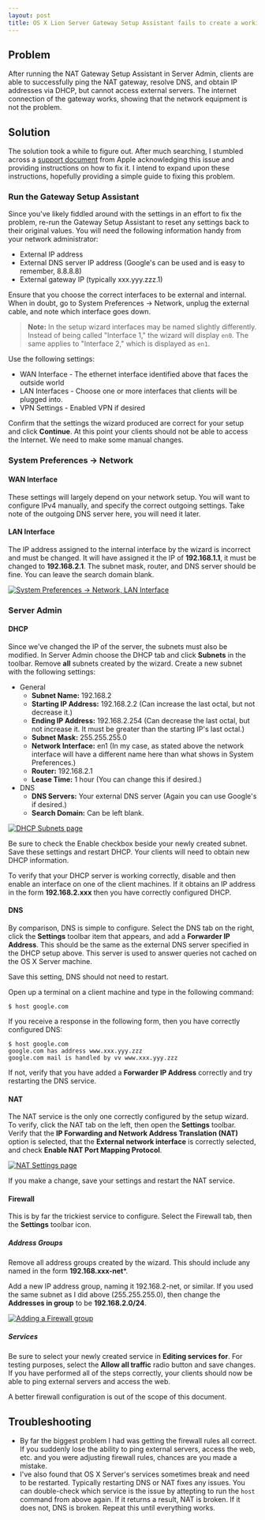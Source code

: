 ```yaml
---
layout: post
title: OS X Lion Server Gateway Setup Assistant fails to create a working NAT setup
---
```


## Problem ##

After running the NAT Gateway Setup Assistant in Server Admin, clients are able to successfully ping the NAT gateway, resolve DNS, and obtain IP addresses via DHCP, but cannot access external servers.  The internet connection of the gateway works, showing that the network equipment is not the problem.

## Solution ##

The solution took a while to figure out.  After much searching, I stumbled across a [support document](http://support.apple.com/kb/TS3887) from Apple acknowledging this issue and providing instructions on how to fix it.  I intend to expand upon these instructions, hopefully providing a simple guide to fixing this problem.

### Run the Gateway Setup Assistant ###

Since you've likely fiddled around with the settings in an effort to fix the problem, re-run the Gateway Setup Assistant to reset any settings back to their original values.  You will need the following information handy from your network administrator:

* External IP address
* External DNS server IP address (Google's can be used and is easy to remember, 8.8.8.8)
* External gateway IP (typically xxx.yyy.zzz.1)

Ensure that you choose the correct interfaces to be external and internal.  When in doubt, go to System Preferences &rarr; Network, unplug the external cable, and note which interface goes down.

> **Note:** In the setup wizard interfaces may be named slightly differently.  Instead of being called "Interface 1," the wizard will display `en0`.  The same applies to "Interface 2," which is displayed as `en1`.

Use the following settings:

* WAN Interface - The ethernet interface identified above that faces the outside world
* LAN Interfaces - Choose one or more interfaces that clients will be plugged into.
* VPN Settings - Enabled VPN if desired

Confirm that the settings the wizard produced are correct for your setup and click **Continue**.  At this point your clients should not be able to access the Internet.  We need to make some manual changes.

### System Preferences &rarr; Network ###

#### WAN Interface ####

These settings will largely depend on your network setup.  You will want to configure IPv4 manually, and specify the correct outgoing settings.  Take note of the outgoing DNS server here, you will need it later.

#### LAN Interface ####

The IP address assigned to the internal interface by the wizard is incorrect and must be changed.  It will have assigned it the IP of **192.168.1.1**, it must be changed to **192.168.2.1**.  The subnet mask, router, and DNS server should be fine.  You can leave the search domain blank.

[![System Preferences &rarr; Network, LAN Interface](/assets/images/osxslion/lolwut/t/sp_net_int.png)](/assets/images/osxslion/lolwut/sp_net_int.png)

### Server Admin ###

#### DHCP ####

Since we've changed the IP of the server, the subnets must also be modified.  In Server Admin choose the DHCP tab and click **Subnets** in the toolbar.  Remove **all** subnets created by the wizard.  Create a new subnet with the following settings:

* General
	* **Subnet Name:** 192.168.2
  * **Starting IP Address:** 192.168.2.2 (Can increase the last octal, but not decrease it.)
  * **Ending IP Address:** 192.168.2.254 (Can decrease the last octal, but not increase it.  It must be greater than the starting IP's last octal.)
  * **Subnet Mask:** 255.255.255.0
  * **Network Interface:** en1 (In my case, as stated above the network interface will have a different name here than what shows in System Preferences.)
  * **Router:** 192.168.2.1
  * **Lease Time:** 1 hour (You can change this if desired.)
* DNS
	* **DNS Servers:** Your external DNS server (Again you can use Google's if desired.)
	* **Search Domain:** Can be left blank.

[![DHCP Subnets page](/assets/images/osxslion/lolwut/t/dhcp_subnet.png)](/assets/images/osxslion/lolwut/dhcp_subnet.png)

Be sure to check the Enable checkbox beside your newly created subnet.  Save these settings and restart DHCP.  Your clients will need to obtain new DHCP information.

To verify that your DHCP server is working correctly, disable and then enable an interface on one of the client machines.  If it obtains an IP address in the form **192.168.2.xxx** then you have correctly configured DHCP.

#### DNS ####

By comparison, DNS is simple to configure.  Select the DNS tab on the right, click the **Settings** toolbar item that appears, and add a **Forwarder IP Address**.  This should be the same as the external DNS server specified in the DHCP setup above.  This server is used to answer queries not cached on the OS X Server machine.

Save this setting, DNS should not need to restart.

Open up a terminal on a client machine and type in the following command:

    $ host google.com

If you receive a response in the following form, then you have correctly configured DNS:

    $ host google.com
    google.com has address www.xxx.yyy.zzz
    google.com mail is handled by vv www.xxx.yyy.zzz

If not, verify that you have added a **Forwarder IP Address** correctly and try restarting the DNS service.

#### NAT ####

The NAT service is the only one correctly configured by the setup wizard.  To verify, click the NAT tab on the left, then open the **Settings** toolbar.  Verify that the **IP Forwarding and Network Address Translation (NAT)** option is selected, that the **External network interface** is correctly selected, and check **Enable NAT Port Mapping Protocol**.

[![NAT Settings page](/assets/images/osxslion/lolwut/t/nat.png)](/assets/images/osxslion/lolwut/nat.png)

If you make a change, save your settings and restart the NAT service.

#### Firewall ####

This is by far the trickiest service to configure.  Select the Firewall tab, then the **Settings** toolbar icon.

##### Address Groups #####

Remove all address groups created by the wizard.  This should include any named in the form **192.168.xxx-net***.

Add a new IP address group, naming it 192.168.2-net, or similar.  If you used the same subnet as I did above (255.255.255.0), then change the **Addresses in group** to be **192.168.2.0/24**.

[![Adding a Firewall group](/assets/images/osxslion/lolwut/t/fw_group.png)](/assets/images/osxslion/lolwut/fw_group.png)

##### Services #####

Be sure to select your newly created service in **Editing services for**.  For testing purposes, select the **Allow all traffic** radio button and save changes.  If you have performed all of the steps correctly, your clients should now be able to ping external servers and access the web.

A better firewall configuration is out of the scope of this document.

## Troubleshooting ##

* By far the biggest problem I had was getting the firewall rules all correct.  If you suddenly lose the ability to ping external servers, access the web, etc. and you were adjusting firewall rules, chances are you made a mistake.
* I've also found that OS X Server's services sometimes break and need to be restarted.  Typically restarting DNS or NAT fixes any issues.  You can double-check which service is the issue by attepting to run the `host` command from above again.  If it returns a result, NAT is broken.  If it does not, DNS is broken.  Repeat this until everything works.
